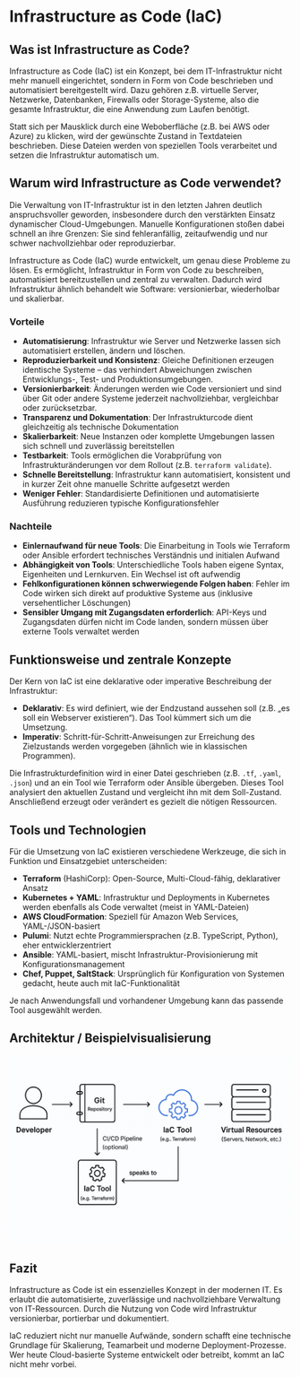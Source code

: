 # Infrastructure as Code (IaC)

## Was ist Infrastructure as Code?

Infrastructure as Code (IaC) ist ein Konzept, bei dem IT-Infrastruktur nicht mehr manuell eingerichtet, sondern in Form von Code beschrieben und automatisiert bereitgestellt wird. Dazu gehören z.B. virtuelle Server, Netzwerke, Datenbanken, Firewalls oder Storage-Systeme, also die gesamte Infrastruktur, die eine Anwendung zum Laufen benötigt.

Statt sich per Mausklick durch eine Weboberfläche (z.B. bei AWS oder Azure) zu klicken, wird der gewünschte Zustand in Textdateien beschrieben. Diese Dateien werden von speziellen Tools verarbeitet und setzen die Infrastruktur automatisch um.

## Warum wird Infrastructure as Code verwendet?

Die Verwaltung von IT-Infrastruktur ist in den letzten Jahren deutlich anspruchsvoller geworden, insbesondere durch den verstärkten Einsatz dynamischer Cloud-Umgebungen. Manuelle Konfigurationen stoßen dabei schnell an ihre Grenzen: Sie sind fehleranfällig, zeitaufwendig und nur schwer nachvollziehbar oder reproduzierbar.

Infrastructure as Code (IaC) wurde entwickelt, um genau diese Probleme zu lösen. Es ermöglicht, Infrastruktur in Form von Code zu beschreiben, automatisiert bereitzustellen und zentral zu verwalten. Dadurch wird Infrastruktur ähnlich behandelt wie Software: versionierbar, wiederholbar und skalierbar.

### Vorteile

- **Automatisierung**: Infrastruktur wie Server und Netzwerke lassen sich automatisiert erstellen, ändern und löschen.
- **Reproduzierbarkeit und Konsistenz**: Gleiche Definitionen erzeugen identische Systeme – das verhindert Abweichungen zwischen Entwicklungs-, Test- und Produktionsumgebungen.
- **Versionierbarkeit**: Änderungen werden wie Code versioniert und sind über Git oder andere Systeme jederzeit nachvollziehbar, vergleichbar oder zurücksetzbar.
- **Transparenz und Dokumentation**: Der Infrastrukturcode dient gleichzeitig als technische Dokumentation
- **Skalierbarkeit**: Neue Instanzen oder komplette Umgebungen lassen sich schnell und zuverlässig bereitstellen
- **Testbarkeit**: Tools ermöglichen die Vorabprüfung von Infrastrukturänderungen vor dem Rollout (z.B. `terraform validate`).
- **Schnelle Bereitstellung**: Infrastruktur kann automatisiert, konsistent und in kurzer Zeit ohne manuelle Schritte aufgesetzt werden
- **Weniger Fehler**: Standardisierte Definitionen und automatisierte Ausführung reduzieren typische Konfigurationsfehler

### Nachteile

- **Einlernaufwand für neue Tools**: Die Einarbeitung in Tools wie Terraform oder Ansible erfordert technisches Verständnis und initialen Aufwand
- **Abhängigkeit von Tools**: Unterschiedliche Tools haben eigene Syntax, Eigenheiten und Lernkurven. Ein Wechsel ist oft aufwendig
- **Fehlkonfigurationen können schwerwiegende Folgen haben**: Fehler im Code wirken sich direkt auf produktive Systeme aus (inklusive versehentlicher Löschungen)
- **Sensibler Umgang mit Zugangsdaten erforderlich**: API-Keys und Zugangsdaten dürfen nicht im Code landen, sondern müssen über externe Tools verwaltet werden

## Funktionsweise und zentrale Konzepte

Der Kern von IaC ist eine deklarative oder imperative Beschreibung der Infrastruktur:

- **Deklarativ**: Es wird definiert, wie der Endzustand aussehen soll (z.B. „es soll ein Webserver existieren“). Das Tool kümmert sich um die Umsetzung.
- **Imperativ**: Schritt-für-Schritt-Anweisungen zur Erreichung des Zielzustands werden vorgegeben (ähnlich wie in klassischen Programmen).

Die Infrastrukturdefinition wird in einer Datei geschrieben (z.B. `.tf`, `.yaml`, `.json`) und an ein Tool wie Terraform oder Ansible übergeben. Dieses Tool analysiert den aktuellen Zustand und vergleicht ihn mit dem Soll-Zustand. Anschließend erzeugt oder verändert es gezielt die nötigen Ressourcen.

## Tools und Technologien

Für die Umsetzung von IaC existieren verschiedene Werkzeuge, die sich in Funktion und Einsatzgebiet unterscheiden:

- **Terraform** (HashiCorp): Open-Source, Multi-Cloud-fähig, deklarativer Ansatz
- **Kubernetes + YAML**: Infrastruktur und Deployments in Kubernetes werden ebenfalls als Code verwaltet (meist in YAML-Dateien)
- **AWS CloudFormation**: Speziell für Amazon Web Services, YAML-/JSON-basiert
- **Pulumi**: Nutzt echte Programmiersprachen (z.B. TypeScript, Python), eher entwicklerzentriert
- **Ansible**: YAML-basiert, mischt Infrastruktur-Provisionierung mit Konfigurationsmanagement
- **Chef, Puppet, SaltStack**: Ursprünglich für Konfiguration von Systemen gedacht, heute auch mit IaC-Funktionalität

Je nach Anwendungsfall und vorhandener Umgebung kann das passende Tool ausgewählt werden.

## Architektur / Beispielvisualisierung

![IaC Architektur](assets/iac_architektur.png)

## Fazit

Infrastructure as Code ist ein essenzielles Konzept in der modernen IT. Es erlaubt die automatisierte, zuverlässige und nachvollziehbare Verwaltung von IT-Ressourcen. Durch die Nutzung von Code wird Infrastruktur versionierbar, portierbar und dokumentiert.

IaC reduziert nicht nur manuelle Aufwände, sondern schafft eine technische Grundlage für Skalierung, Teamarbeit und moderne Deployment-Prozesse. Wer heute Cloud-basierte Systeme entwickelt oder betreibt, kommt an IaC nicht mehr vorbei.
